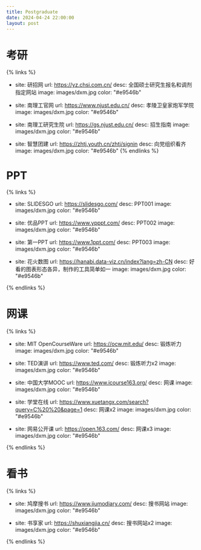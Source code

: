 ```yaml
---
title: Postgraduate
date: 2024-04-24 22:00:00
layout: post
---
```


# 考研
{% links %}
- site: 研招网
  url: https://yz.chsi.com.cn/
  desc: 全国硕士研究生报名和调剂指定网站
  image: images/dxm.jpg
  color: "#e9546b"

- site: 南理工官网
  url: https://www.njust.edu.cn/
  desc: 孝陵卫皇家炮军学院
  image: images/dxm.jpg
  color: "#e9546b"

- site: 南理工研究生院
  url: https://gs.njust.edu.cn/
  desc: 招生指南
  image: images/dxm.jpg
  color: "#e9546b"

- site: 智慧团建
  url: https://zhtj.youth.cn/zhtj/signin
  desc: 向党组织看齐
  image: images/dxm.jpg
  color: "#e9546b"
{% endlinks %}

# PPT
{% links %}
- site: SLIDESGO
  url: https://slidesgo.com/
  desc: PPT001
  image: images/dxm.jpg
  color: "#e9546b"

- site: 优品PPT
  url: https://www.ypppt.com/
  desc: PPT002
  image: images/dxm.jpg
  color: "#e9546b"

- site: 第一PPT
  url: https://www.1ppt.com/
  desc: PPT003
  image: images/dxm.jpg
  color: "#e9546b"

- site: 花火数图
  url: https://hanabi.data-viz.cn/index?lang=zh-CN
  desc: 好看的图表形态各异，制作的工具简单如一
  image: images/dxm.jpg
  color: "#e9546b"

{% endlinks %}


# 网课
{% links %}
- site: MIT OpenCourseWare
  url: https://ocw.mit.edu/
  desc: 锻炼听力
  image: images/dxm.jpg
  color: "#e9546b"

- site: TED演讲
  url: https://www.ted.com/
  desc: 锻炼听力x2
  image: images/dxm.jpg
  color: "#e9546b"

- site: 中国大学MOOC
  url: https://www.icourse163.org/
  desc: 网课
  image: images/dxm.jpg
  color: "#e9546b"

- site: 学堂在线
  url: https://www.xuetangx.com/search?query=C%20%20&page=1
  desc: 网课x2
  image: images/dxm.jpg
  color: "#e9546b"

- site: 网易公开课
  url: https://open.163.com/
  desc: 网课x3
  image: images/dxm.jpg
  color: "#e9546b"

{% endlinks %}

# 看书
{% links %}
- site: 鸠摩搜书
  url: https://www.jiumodiary.com/
  desc: 搜书网站
  image: images/dxm.jpg
  color: "#e9546b"

- site: 书享家
  url: https://shuxiangjia.cn/
  desc: 搜书网站x2
  image: images/dxm.jpg
  color: "#e9546b"

{% endlinks %}